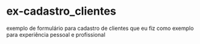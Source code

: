# ex-cadastro_clientes
 exemplo de formulário para cadastro de clientes que eu fiz como exemplo para experiência pessoal e profissional
